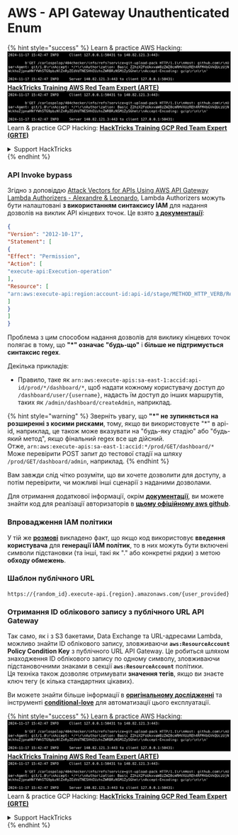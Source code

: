 # AWS - API Gateway Unauthenticated Enum

{% hint style="success" %}
Learn & practice AWS Hacking:<img src="../../../.gitbook/assets/image (1).png" alt="" data-size="line">[**HackTricks Training AWS Red Team Expert (ARTE)**](https://training.hacktricks.xyz/courses/arte)<img src="../../../.gitbook/assets/image (1).png" alt="" data-size="line">\
Learn & practice GCP Hacking: <img src="../../../.gitbook/assets/image (2).png" alt="" data-size="line">[**HackTricks Training GCP Red Team Expert (GRTE)**<img src="../../../.gitbook/assets/image (2).png" alt="" data-size="line">](https://training.hacktricks.xyz/courses/grte)

<details>

<summary>Support HackTricks</summary>

* Check the [**subscription plans**](https://github.com/sponsors/carlospolop)!
* **Join the** 💬 [**Discord group**](https://discord.gg/hRep4RUj7f) or the [**telegram group**](https://t.me/peass) or **follow** us on **Twitter** 🐦 [**@hacktricks\_live**](https://twitter.com/hacktricks\_live)**.**
* **Share hacking tricks by submitting PRs to the** [**HackTricks**](https://github.com/carlospolop/hacktricks) and [**HackTricks Cloud**](https://github.com/carlospolop/hacktricks-cloud) github repos.

</details>
{% endhint %}

### API Invoke bypass

Згідно з доповіддю [Attack Vectors for APIs Using AWS API Gateway Lambda Authorizers - Alexandre & Leonardo](https://www.youtube.com/watch?v=bsPKk7WDOnE), Lambda Authorizers можуть бути налаштовані **з використанням синтаксису IAM** для надання дозволів на виклик API кінцевих точок. Це взято [**з документації**](https://docs.aws.amazon.com/apigateway/latest/developerguide/api-gateway-control-access-using-iam-policies-to-invoke-api.html):
```json
{
"Version": "2012-10-17",
"Statement": [
{
"Effect": "Permission",
"Action": [
"execute-api:Execution-operation"
],
"Resource": [
"arn:aws:execute-api:region:account-id:api-id/stage/METHOD_HTTP_VERB/Resource-path"
]
}
]
}
```
Проблема з цим способом надання дозволів для виклику кінцевих точок полягає в тому, що **"\*" означає "будь-що"** і **більше не підтримується синтаксис regex**.

Декілька прикладів:

* Правило, таке як `arn:aws:execute-apis:sa-east-1:accid:api-id/prod/*/dashboard/*`, щоб надати кожному користувачу доступ до `/dashboard/user/{username}`, надасть їм доступ до інших маршрутів, таких як `/admin/dashboard/createAdmin`, наприклад.

{% hint style="warning" %}
Зверніть увагу, що **"\*" не зупиняється на розширенні з косими рисками**, тому, якщо ви використовуєте "\*" в api-id, наприклад, це також може вказувати на "будь-яку стадію" або "будь-який метод", якщо фінальний regex все ще дійсний.\
Отже, `arn:aws:execute-apis:sa-east-1:accid:*/prod/GET/dashboard/*`\
Може перевірити POST запит до тестової стадії на шляху `/prod/GET/dashboard/admin`, наприклад.
{% endhint %}

Вам завжди слід чітко розуміти, що ви хочете дозволити для доступу, а потім перевірити, чи можливі інші сценарії з наданими дозволами.

Для отримання додаткової інформації, окрім [**документації**](https://docs.aws.amazon.com/apigateway/latest/developerguide/api-gateway-control-access-using-iam-policies-to-invoke-api.html), ви можете знайти код для реалізації авторизаторів в [**цьому офіційному aws github**](https://github.com/awslabs/aws-apigateway-lambda-authorizer-blueprints/tree/master/blueprints).

### Впровадження IAM політики

У тій же [**розмові**](https://www.youtube.com/watch?v=bsPKk7WDOnE) викладено факт, що якщо код використовує **введення користувача** для **генерації IAM політик**, то в них можуть бути включені символи підстановки (та інші, такі як "." або конкретні рядки) з метою **обходу обмежень**.

### Шаблон публічного URL
```
https://{random_id}.execute-api.{region}.amazonaws.com/{user_provided}
```
### Отримання ID облікового запису з публічного URL API Gateway

Так само, як і з S3 бакетами, Data Exchange та URL-адресами Lambda, можливо знайти ID облікового запису, зловживаючи **`aws:ResourceAccount`** **Policy Condition Key** з публічного URL API Gateway. Це робиться шляхом знаходження ID облікового запису по одному символу, зловживаючи підстановочними знаками в секції **`aws:ResourceAccount`** політики.\
Ця техніка також дозволяє отримувати **значення тегів**, якщо ви знаєте ключ тегу (є кілька стандартних цікавих).

Ви можете знайти більше інформації в [**оригінальному дослідженні**](https://blog.plerion.com/conditional-love-for-aws-metadata-enumeration/) та інструменті [**conditional-love**](https://github.com/plerionhq/conditional-love/) для автоматизації цього експлуатації.

{% hint style="success" %}
Learn & practice AWS Hacking:<img src="../../../.gitbook/assets/image (1).png" alt="" data-size="line">[**HackTricks Training AWS Red Team Expert (ARTE)**](https://training.hacktricks.xyz/courses/arte)<img src="../../../.gitbook/assets/image (1).png" alt="" data-size="line">\
Learn & practice GCP Hacking: <img src="../../../.gitbook/assets/image (2).png" alt="" data-size="line">[**HackTricks Training GCP Red Team Expert (GRTE)**<img src="../../../.gitbook/assets/image (2).png" alt="" data-size="line">](https://training.hacktricks.xyz/courses/grte)

<details>

<summary>Support HackTricks</summary>

* Check the [**subscription plans**](https://github.com/sponsors/carlospolop)!
* **Join the** 💬 [**Discord group**](https://discord.gg/hRep4RUj7f) or the [**telegram group**](https://t.me/peass) or **follow** us on **Twitter** 🐦 [**@hacktricks\_live**](https://twitter.com/hacktricks\_live)**.**
* **Share hacking tricks by submitting PRs to the** [**HackTricks**](https://github.com/carlospolop/hacktricks) and [**HackTricks Cloud**](https://github.com/carlospolop/hacktricks-cloud) github repos.

</details>
{% endhint %}
